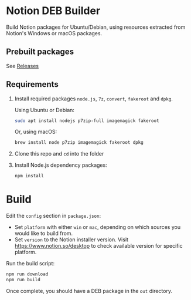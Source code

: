 # Notion DEB Builder

Build Notion packages for Ubuntu/Debian, using resources extracted from Notion's Windows or macOS packages.

## Prebuilt packages

See [Releases](https://github.com/davidbailey00/notion-deb-builder/releases)

## Requirements

1. Install required packages `node.js`, `7z`, `convert`, `fakeroot` and `dpkg`.

   Using Ubuntu or Debian:

   ```sh
   sudo apt install nodejs p7zip-full imagemagick fakeroot
   ```

   Or, using macOS:

   ```sh
   brew install node p7zip imagemagick fakeroot dpkg
   ```

2. Clone this repo and `cd` into the folder

3. Install Node.js dependency packages:

   ```sh
   npm install
   ```

# Build

Edit the `config` section in `package.json`:
- Set `platform` with either `win` or `mac`, depending on which sources you would like to build from.
- Set `version` to the Notion installer version. Visit https://www.notion.so/desktop to check available version for specific platform.

Run the build script:

```sh
npm run download
npm run build
```

Once complete, you should have a DEB package in the `out` directory.
